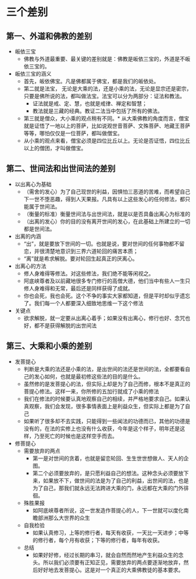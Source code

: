 # 三个差别

## 第一、外道和佛教的差别
- 皈依三宝
    + 佛教与外道最重要、最关键的差别就是：佛教是皈依三宝的，外道是不皈依三宝的。
- 皈依三宝的涵义
    + 首先，皈依佛宝。凡是佛都属于佛宝，都是我们的皈依处。
    + 第二就是法宝， 无论是大乘的法，还是小乘的法，无论是显宗还是密宗，只要是佛所说的法，都叫做法宝。法宝可以分为两部分：证法和教法。
        * 证法就是戒、定、慧，也就是戒律、禅定和智慧；
        * 教法就是三藏的经典。教证二法当中包括了所有的佛法。
    + 第三就是僧众，大小乘的观点稍有不同。* 从大乘佛教的角度而言，僧宝就是证悟了一地以上的菩萨，比如说观世音菩萨、文殊菩萨、地藏王菩萨等等，哪怕仅仅是一位菩萨，都叫做僧宝。
    * 从小乘的观点来看，僧宝必须是四位比丘以上。无论是否证悟，四位比丘以上的僧团，才叫做僧宝。


## 第二、世间法和出世间法的差别
- 以出离心为基础
    + （需舍的发心）为了自己现世的利益，因惧怕三恶道的苦难，而希望自己下一世不堕恶趣，得到人天果报。凡具有以上这些发心的任何修法，都只能属于世间法。
    + （衡量的标准）衡量世间法与出世间法，就是以是否具备出离心为标准的
    + （出离的发心）你的目的没有离开世间的发心，在此基础上所建立的一切都是世间法。
- 出离的内涵
    + “出”，就是要放下世间的一切。也就是说，要对世间的任何事物都不留恋，并很清楚地意识到三界六道轮回的痛苦本质；
    + “离”就是希求解脱。要对轮回生起真正的厌离心。
- 出离心的方法
    + 修人身难得等修法。对这些修法，我们绝不能等闲视之。
    + 阿底峡尊者及以前藏地很多专门修行的高僧大德，他们当中有些人一生只修人身难得和无常，最后还是同样获得了成就。
    + 你也会死，我也会死。这个不争的事实大家都知道，但是平时却似乎遗忘了。我们每一个人都要深入细致地思维一下这个修法
- 关键点
    + 欲求解脱，就一定要从出离心着手；如果没有出离心，修行也好、念咒也好，都不是获得解脱的出世间法

## 第三、大乘和小乘的差别

- 发菩提心
    + 判断是大乘的法还是小乘的法，是出世间的法还是世间的法，全都要看自己的发心如何，也就是最初修这些法的目的是什么。
    + 虽然修的是发菩提心的法，但实际上却是为了自己而修，根本不是真正的菩提心修法。这样一来，你所修的五加行就成了小乘的修法
    + 我们在修法的时候要认真地观察自己的相续，并严格地要求自己。如果认真观察，我们会发现，很多事情表面上是利益众生，但实际上都是为了自己
    + 如果听了很多却不去实践，只能得到一些闻法的功德而已，其他的功德是没有的，在法的实修上也没有什么收获，今年是这个样子，明年还是这样，乃至死亡的时候也是这样空手而去。
- 修菩提心
    + 需要放弃的两点
        * 第一是对世间的贪着，也就是留恋轮回、生生世世想做人、天人的企图。
        * 第二个必须要放弃的，是只愿利益自己的想法。这种念头必须要放下来，如果放不下，做世间的法是为了自己的利益，出世间的法，也是为了自己，那我们就永远无法跨进大乘的门，永远都在大乘的门外徘徊。
    + 殊胜果报
        * 如阿底峡尊者所说，这一世发造作菩提心的人，下一世就可以度化南瞻部洲那么大世界的众生
    + 自我检验
        * 如果认真修习，上等的修行者，每天有收获，一天比一天进步；中等的修行者，每个月有收获；下等的修行者，每年有收获。
    + 总结
        * 如果好好修，经过长期的串习，就会自然而然地产生利益众生的念头。所以我们必须要有正知正见，需要放弃的两点要逐渐地放弃，然后好好地去发菩提心。这是对一个真正的大乘佛教徒的基本要求。
